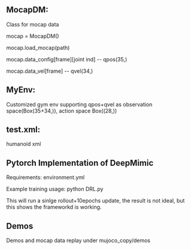## MocapDM:
Class for mocap data

mocap = MocapDM()

mocap.load_mocap(path)

mocap.data_config[frame][joint ind] -- qpos(35,)

mocap.data_vel[frame] --  qvel(34,)

## MyEnv: 
Customized gym env supporting qpos+qvel as observation space(Box(35+34,)), action space Box((28,))

## test.xml:
humanoid xml

<!-- ## vis:
    env = MyEnv() --change render mode to "human"

    loop over data:

      env.set_state(qpos,qvel)

      mujuco.mj_forward(env.model,env.data)

      env.render()

      ind+=1
      -->

## Pytorch Implementation of DeepMimic

Requirements: environment.yml

Example training usage: python DRL.py

This will run a sinlge rollout+10epochs update, the result is not ideal, but this shows the frameworkd is working.

## Demos

Demos and mocap data replay under mujoco_copy/demos
